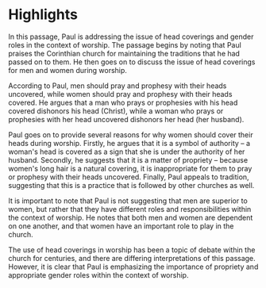 # Highlights

In this passage, Paul is addressing the issue of head coverings and gender roles in the context of worship. The passage begins by noting that Paul praises the Corinthian church for maintaining the traditions that he had passed on to them. He then goes on to discuss the issue of head coverings for men and women during worship.

According to Paul, men should pray and prophesy with their heads uncovered, while women should pray and prophesy with their heads covered. He argues that a man who prays or prophesies with his head covered dishonors his head (Christ), while a woman who prays or prophesies with her head uncovered dishonors her head (her husband).

Paul goes on to provide several reasons for why women should cover their heads during worship. Firstly, he argues that it is a symbol of authority – a woman's head is covered as a sign that she is under the authority of her husband. Secondly, he suggests that it is a matter of propriety – because women's long hair is a natural covering, it is inappropriate for them to pray or prophesy with their heads uncovered. Finally, Paul appeals to tradition, suggesting that this is a practice that is followed by other churches as well.

It is important to note that Paul is not suggesting that men are superior to women, but rather that they have different roles and responsibilities within the context of worship. He notes that both men and women are dependent on one another, and that women have an important role to play in the church.

The use of head coverings in worship has been a topic of debate within the church for centuries, and there are differing interpretations of this passage. However, it is clear that Paul is emphasizing the importance of propriety and appropriate gender roles within the context of worship.

